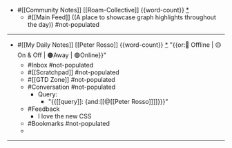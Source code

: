 - #[[Community Notes]] [[Roam-Collective]] {{word-count}} [*]([[rc]])
    - #[[Main Feed]] ((A place to showcase graph highlights throughout the day)) #not-populated 
- ---
- #[[My Daily Notes]] [[Peter Rosso]] {{word-count}} [*]([[ptr]])   "{{or:🚫 Offline | 🟡 On & Off | 🟠Away | 🟢Online}}"
    - #Inbox #not-populated
    - #[[Scratchpad]] #not-populated
    - #[[GTD Zone]] #not-populated
    - #Conversation #not-populated
        - Query:
            - "{{[[query]]: {and:[[@[[Peter Rosso]]]]}}}"
    - #Feedback  
        - I love the new CSS
    - #Bookmarks #not-populated
    - 
- ---

